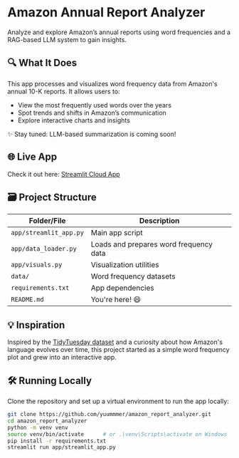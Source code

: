 # Amazon Annual Report Analyzer

Analyze and explore Amazon’s annual reports using word frequencies and a RAG-based LLM system to gain insights.

## 🔍 What It Does

This app processes and visualizes word frequency data from Amazon's annual 10-K reports. It allows users to:

- View the most frequently used words over the years  
- Spot trends and shifts in Amazon’s communication  
- Explore interactive charts and insights  

✨ Stay tuned: LLM-based summarization is coming soon!

## 🌐 Live App

Check it out here: [Streamlit Cloud App](https://amazon-report-analyzer.streamlit.app)

## 🗃️ Project Structure

| Folder/File             | Description                                |
|-------------------------|--------------------------------------------|
| `app/streamlit_app.py`  | Main app script                            |
| `app/data_loader.py`    | Loads and prepares word frequency data     |
| `app/visuals.py`        | Visualization utilities                    |
| `data/`                 | Word frequency datasets                    |
| `requirements.txt`      | App dependencies                           |
| `README.md`             | You're here! 😄                             |

## 💡 Inspiration

Inspired by the [TidyTuesday dataset](https://github.com/rfordatascience/tidytuesday) and a curiosity about how Amazon's language evolves over time, this project started as a simple word frequency plot and grew into an interactive app.

## 🛠️ Running Locally

Clone the repository and set up a virtual environment to run the app locally:

```bash
git clone https://github.com/yuummmer/amazon_report_analyzer.git
cd amazon_report_analyzer
python -m venv venv
source venv/bin/activate      # or .\venv\Scripts\activate on Windows
pip install -r requirements.txt
streamlit run app/streamlit_app.py
```
